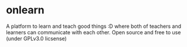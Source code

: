 # onlearn
A platform to learn and teach good things :D where both of teachers and learners can communicate with each other. Open source and free to use (under GPLv3.0 licsense)
